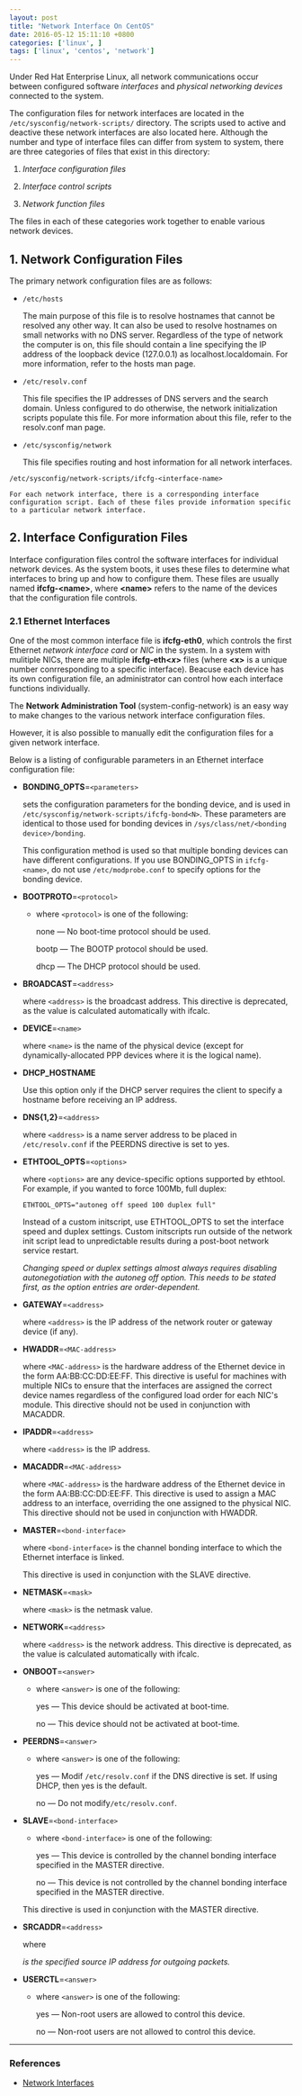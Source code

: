 ```yaml
---
layout: post
title: "Network Interface On CentOS"
date: 2016-05-12 15:11:10 +0800
categories: ['linux', ]
tags: ['linux', 'centos', 'network']
---
```

Under Red Hat Enterprise Linux, all network communications occur between configured software *interfaces* and *physical networking devices* connected to the system.

The configuration files for network interfaces are located in the `/etc/sysconfig/network-scripts/` directory. The scripts used to active and deactive these network interfaces are also located here. Although the number and type of interface files can differ from system to system, there are three categories of files that exist in this directory:

1. *Interface configuration files*

2. *Interface control scripts*

3. *Network function files*

The files in each of these categories work together to enable various network devices. 

## 1. Network Configuration Files

The primary network configuration files are as follows:

* `/etc/hosts`

    The main purpose of this file is to resolve hostnames that cannot be resolved any other way. It can also be used to resolve hostnames on small networks with no DNS server. Regardless of the type of network the computer is on, this file should contain a line specifying the IP address of the loopback device (127.0.0.1) as localhost.localdomain. For more information, refer to the hosts man page.

* `/etc/resolv.conf`

    This file specifies the IP addresses of DNS servers and the search domain. Unless configured to do otherwise, the network initialization scripts populate this file. For more information about this file, refer to the resolv.conf man page.

* `/etc/sysconfig/network`

    This file specifies routing and host information for all network interfaces.

`/etc/sysconfig/network-scripts/ifcfg-<interface-name>`

    For each network interface, there is a corresponding interface configuration script. Each of these files provide information specific to a particular network interface.

## 2. Interface Configuration Files

Interface configuration files control the software interfaces for individual network devices. As the system boots, it uses these files to determine what interfaces to bring up and how to configure them. These files are usually named **ifcfg-&lt;name&gt;**, where **&lt;name&gt;** refers to the name of the devices that the configuration file controls.

### 2.1 Ethernet Interfaces

One of the most common interface file is **ifcfg-eth0**, which controls the first Ethernet *network interface card* or *NIC* in the system. In a system with mulitiple NICs, there are multiple **ifcfg-eth<*x*>** files (where **&lt;x&gt;** is a unique number conrresponding to a specific interface). Beacuse each device has its own configuration file, an administrator can control how each interface functions individually.

The **Network Administration Tool** (system-config-network) is an easy way to make changes to the various network interface configuration files.

However, it is also possible to manually edit the configuration files for a given network interface.

Below is a listing of configurable parameters in an Ethernet interface configuration file:

* **BONDING_OPTS**=`<parameters>`

    sets the configuration parameters for the bonding device, and is used in `/etc/sysconfig/network-scripts/ifcfg-bond<N>`. These parameters are identical to those used for bonding devices in `/sys/class/net/<bonding device>/bonding`.

    This configuration method is used so that multiple bonding devices can have different configurations. If you use BONDING_OPTS in `ifcfg-<name>`, do not use `/etc/modprobe.conf` to specify options for the bonding device.

* **BOOTPROTO**=`<protocol>`

    * where `<protocol>` is one of the following:

        none — No boot-time protocol should be used.

        bootp — The BOOTP protocol should be used.

        dhcp — The DHCP protocol should be used.

* **BROADCAST**=`<address>`

    where `<address>` is the broadcast address. This directive is deprecated, as the value is calculated automatically with ifcalc.

* **DEVICE**=`<name>`

    where `<name>` is the name of the physical device (except for dynamically-allocated PPP devices where it is the logical name).

* **DHCP_HOSTNAME**

    Use this option only if the DHCP server requires the client to specify a hostname before receiving an IP address.

* **DNS{1,2}**=`<address>`

    where `<address>` is a name server address to be placed in `/etc/resolv.conf` if the PEERDNS directive is set to yes.

* **ETHTOOL_OPTS**=`<options>`

    where `<options>` are any device-specific options supported by ethtool. For example, if you wanted to force 100Mb, full duplex:

    `ETHTOOL_OPTS="autoneg off speed 100 duplex full"`

    Instead of a custom initscript, use ETHTOOL_OPTS to set the interface speed and duplex settings. Custom initscripts run outside of the network init script lead to unpredictable results during a post-boot network service restart.

    *Changing speed or duplex settings almost always requires disabling autonegotiation with the autoneg off option. This needs to be stated first, as the option entries are order-dependent.*

* **GATEWAY**=`<address>`

    where `<address>` is the IP address of the network router or gateway device (if any).

* **HWADDR**=`<MAC-address>`

    where `<MAC-address>` is the hardware address of the Ethernet device in the form AA:BB:CC:DD:EE:FF. This directive is useful for machines with multiple NICs to ensure that the interfaces are assigned the correct device names regardless of the configured load order for each NIC's module. This directive should not be used in conjunction with MACADDR.

* **IPADDR**=`<address>`

    where `<address>` is the IP address.

* **MACADDR**=`<MAC-address>`

    where `<MAC-address>` is the hardware address of the Ethernet device in the form AA:BB:CC:DD:EE:FF. This directive is used to assign a MAC address to an interface, overriding the one assigned to the physical NIC. This directive should not be used in conjunction with HWADDR.

* **MASTER**=`<bond-interface>`

    where `<bond-interface>` is the channel bonding interface to which the Ethernet interface is linked.

    This directive is used in conjunction with the SLAVE directive.

* **NETMASK**=`<mask>`

    where `<mask>` is the netmask value.

* **NETWORK**=`<address>`

    where `<address>` is the network address. This directive is deprecated, as the value is calculated automatically with ifcalc.

* **ONBOOT**=`<answer>`

    * where `<answer>` is one of the following:

        yes — This device should be activated at boot-time.

        no — This device should not be activated at boot-time.

* **PEERDNS**=`<answer>`

    * where `<answer>` is one of the following:

        yes — Modif `/etc/resolv.conf` if the DNS directive is set. If using DHCP, then yes is the default.

        no — Do not modify`/etc/resolv.conf`.

* **SLAVE**=`<bond-interface>`

    * where `<bond-interface>` is one of the following:

        yes — This device is controlled by the channel bonding interface specified in the MASTER directive.

        no — This device is not controlled by the channel bonding interface specified in the MASTER directive.

    This directive is used in conjunction with the MASTER directive.

* **SRCADDR**=`<address>`

    where <address> is the specified source IP address for outgoing packets.

* **USERCTL**=`<answer>`

    * where `<answer>` is one of the following:

        yes — Non-root users are allowed to control this device.

        no — Non-root users are not allowed to control this device.

* * *

### References

* [Network Interfaces](https://www.centos.org/docs/5/html/5.1/Deployment_Guide/ch-networkscripts.html)
